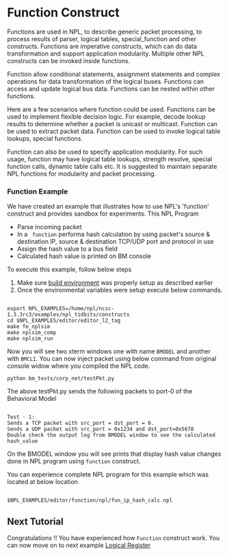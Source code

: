 # Function Construct

Functions are used in NPL, to describe generic packet processing, to process results of parser, logical tables, special_function and other constructs. Functions are imperative constructs, which can do data transformation and support application modularity. Multiple other NPL constructs can be invoked inside functions.

Function allow conditional statements, assignment statements and complex operations for data transformation of the logical buses. Functions can access and update logical bus data. Functions can be nested within other functions.

Here are a few scenarios where function could be used. Functions can be used to implement flexible decision logic. For example, decode lookup results to determine whether a packet is unicast or multicast.  Function can be used to extract packet data. Function can be used to invoke logical table lookups, special functions.

Function can also be used to specify application modularity. For such usage, function may have logical table lookups, strength resolve, special function calls, dynamic table calls etc. It is suggested to maintain separate NPL functions for modularity and packet processing.


### Function Example 

We have created an example that illustrates how to use NPL's 'function' construct and provides sandbox for experiments. This NPL Program

 - Parse incoming packet
 - In a ``` function``` performa hash calculation by using packet's source & destination IP, source & destination TCP/UDP port and protocol in use
 - Assign the hash value to a bus field
 - Calculated hash value is printed on BM console
 
To execute this example, follow below steps

1. Make sure [build environment](https://github.com/nplang/NPL-Tutorials#npl-build-enivronment) was properly setup as described earlier
2. Once the environmental variables were setup execute below commands. 
````

export NPL_EXAMPLES=/home/npl/ncsc-1.3.3rc3/examples/npl_tidbits/constructs
cd $NPL_EXAMPLES/editor/editor_l2_tag 
make fe_nplsim
make nplsim_comp
make nplsim_run

````

Now you will see two xterm windows one with name ```BMODEL``` and another with ```BMCLI```. You can now inject packet using below command  from original console widow where you compiled the NPL code. 

````
python bm_tests/corp_net/testPkt.py

````

The above testPkt.py sends the following packets to port-0 of the Behavioral Model
````

Test - 1:
Sends a TCP packet with src_port = dst_port = 0.
Sends a UDP packet with src_port = 0x1234 and dst_port=0x5678 
Double check the output log from BMODEL window to see the calculated hash_value

````
On the BMODEL window you will see prints that display hash value changes done in  NPL program using ```function``` construct.

You can experience complete NPL program for this example which was located at below location

````

$NPL_EXAMPLES/editor/function/npl/fun_ip_hash_calc.npl

````

## Next Tutorial 

Congratulations !!
You have experienced how ```Function``` construct work. You can now move on to next example [Logical Register](https://github.com/nplang/NPL-Tutorials/blob/master/NPL-Titbits/Logical-Register)
